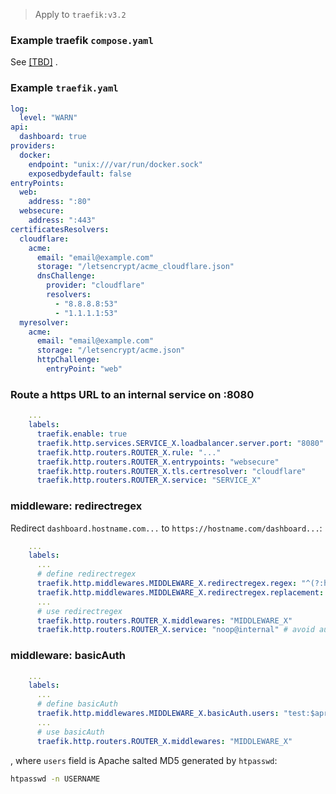> Apply to `traefik:v3.2`

### Example traefik `compose.yaml`

See [[TBD]](#) .

### Example `traefik.yaml`

```yaml
log:
  level: "WARN"
api:
  dashboard: true
providers:
  docker:
    endpoint: "unix:///var/run/docker.sock"
    exposedbydefault: false
entryPoints:
  web:
    address: ":80"
  websecure:
    address: ":443"
certificatesResolvers:
  cloudflare:
    acme:
      email: "email@example.com"
      storage: "/letsencrypt/acme_cloudflare.json"
      dnsChallenge:
        provider: "cloudflare"
        resolvers:
          - "8.8.8.8:53"
          - "1.1.1.1:53"
  myresolver:
    acme:
      email: "email@example.com"
      storage: "/letsencrypt/acme.json"
      httpChallenge:
        entryPoint: "web"
```

### Route a https URL to an internal service on :8080

```yaml
    ...
    labels:
      traefik.enable: true
      traefik.http.services.SERVICE_X.loadbalancer.server.port: "8080"
      traefik.http.routers.ROUTER_X.rule: "..."
      traefik.http.routers.ROUTER_X.entrypoints: "websecure"
      traefik.http.routers.ROUTER_X.tls.certresolver: "cloudflare"
      traefik.http.routers.ROUTER_X.service: "SERVICE_X"
```

### middleware: redirectregex

Redirect `dashboard.hostname.com...` to `https://hostname.com/dashboard...`:

```yaml
    ...
    labels:
      ...
      # define redirectregex
      traefik.http.middlewares.MIDDLEWARE_X.redirectregex.regex: "^(?:https?:\\/\\/)?dashboard\\.hostname\\.com(.*)"
      traefik.http.middlewares.MIDDLEWARE_X.redirectregex.replacement: "https://hostname.com/dashboard$${1}"
      ...
      # use redirectregex
      traefik.http.routers.ROUTER_X.middlewares: "MIDDLEWARE_X"
      traefik.http.routers.ROUTER_X.service: "noop@internal" # avoid auto linking this middleware to other services
```

### middleware: basicAuth

```yaml
    ...
    labels:
      ...
      # define basicAuth
      traefik.http.middlewares.MIDDLEWARE_X.basicAuth.users: "test:$apr1$7ij1g6q3$WiPOcMX6m/gWCC3kKP9kh0"
      ...
      # use basicAuth
      traefik.http.routers.ROUTER_X.middlewares: "MIDDLEWARE_X"
```

, where `users` field is Apache salted MD5 generated by `htpasswd`:

```sh
htpasswd -n USERNAME
```